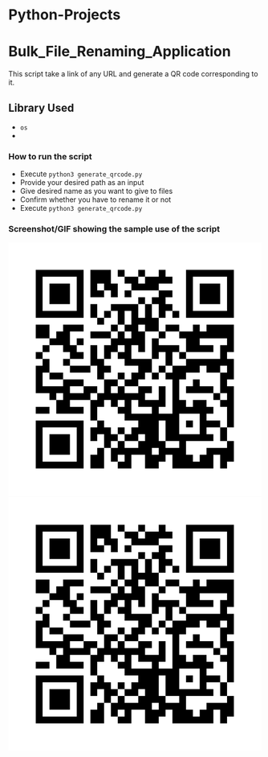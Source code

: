 # Python-Projects

# Bulk_File_Renaming_Application
This script take a link of any URL and generate a QR code corresponding to it.

## Library Used
* `os`
* 
### How to run the script
- Execute `python3 generate_qrcode.py`
- Provide your desired path as an input 
- Give desired name as you want to give to files
- Confirm whether you have to rename it or not
- Execute `python3 generate_qrcode.py`

### Screenshot/GIF showing the sample use of the script

![Before](https://github.com/VaibhavGhorpade1999/Python-Projects/blob/main/url_qrcode.jpg)
![After](https://github.com/VaibhavGhorpade1999/Python-Projects/blob/main/url_qrcode.jpg)
